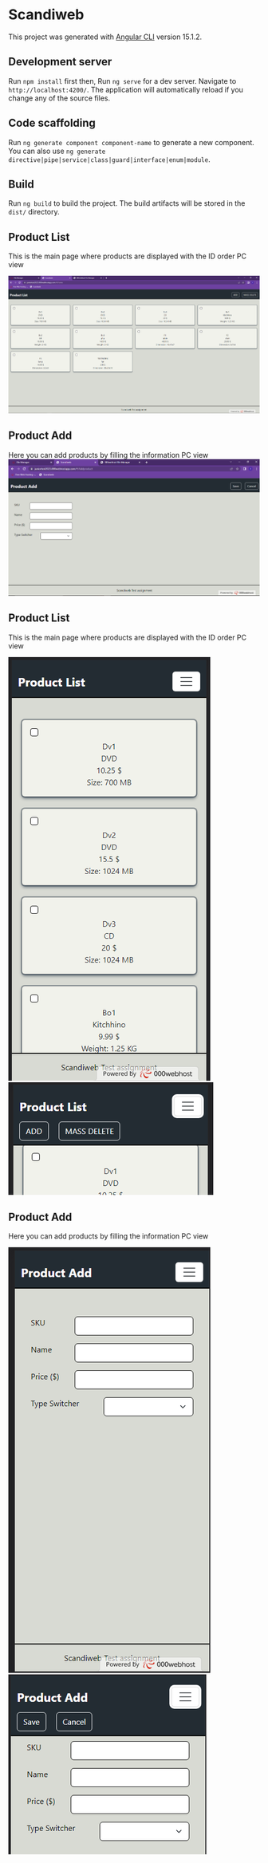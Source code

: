 # Scandiweb

This project was generated with [Angular CLI](https://github.com/angular/angular-cli) version 15.1.2.

## Development server
Run `npm install` first then,
Run `ng serve` for a dev server. Navigate to `http://localhost:4200/`. The application will automatically reload if you change any of the source files.

## Code scaffolding

Run `ng generate component component-name` to generate a new component. You can also use `ng generate directive|pipe|service|class|guard|interface|enum|module`.

## Build

Run `ng build` to build the project. The build artifacts will be stored in the `dist/` directory.

## Product List
This is the main page where products are displayed with the ID order PC view

![plot](./src/assets/Gitimg/1.PNG)  

## Product Add
Here you can add products by filling the information  PC view
![plot](./src/assets/Gitimg/2.PNG)

## Product List
This is the main page where products are displayed with the ID order PC view

![plot](./src/assets/Gitimg/3.PNG)  ![plot](./src/assets/Gitimg/4.PNG)  

## Product Add
Here you can add products by filling the information  PC view

![plot](./src/assets/Gitimg/5.PNG) ![plot](./src/assets/Gitimg/6.PNG)

